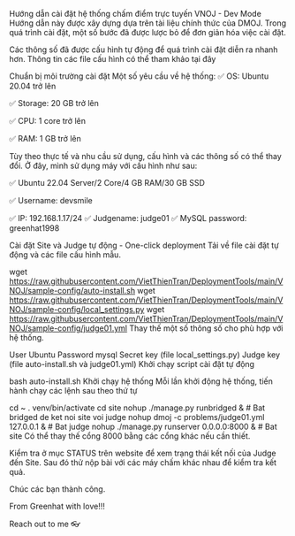 Hướng dẫn cài đặt hệ thống chấm điểm trực tuyến VNOJ - Dev Mode
Hướng dẫn này được xây dựng dựa trên tài liệu chính thức của DMOJ. Trong quá trình cài đặt, một số bước đã được lược bỏ để đơn giản hóa việc cài đặt.

Các thông số đã được cấu hình tự động để quá trình cài đặt diễn ra nhanh hơn. Thông tin các file cấu hình có thể tham khảo tại đây

Chuẩn bị môi trường cài đặt
Một số yêu cầu về hệ thống:
✅ OS: Ubuntu 20.04 trở lên

✅ Storage: 20 GB trở lên

✅ CPU: 1 core trở lên

✅ RAM: 1 GB trở lên

Tùy theo thực tế và nhu cầu sử dụng, cấu hình và các thông số có thể thay đổi. Ở đây, mình sử dụng máy với cấu hình như sau:

✅ Ubuntu 22.04 Server/2 Core/4 GB RAM/30 GB SSD

✅ Username: devsmile

✅ IP: 192.168.1.17/24
✅ Judgename: judge01
✅ MySQL password: greenhat1998

Cài đặt Site và Judge tự động - One-click deployment
Tải về file cài đặt tự động và các file cấu hình mẫu.

wget https://raw.githubusercontent.com/VietThienTran/DeploymentTools/main/VNOJ/sample-config/auto-install.sh
wget https://raw.githubusercontent.com/VietThienTran/DeploymentTools/main/VNOJ/sample-config/local_settings.py
wget https://raw.githubusercontent.com/VietThienTran/DeploymentTools/main/VNOJ/sample-config/judge01.yml
Thay thế một số thông số cho phù hợp với hệ thống.

User Ubuntu
Password mysql
Secret key (file local_settings.py)
Judge key (file auto-install.sh và judge01.yml)
Khởi chạy script cài đặt tự động

bash auto-install.sh
Khởi chạy hệ thống
Mỗi lần khởi động hệ thống, tiến hành chạy các lệnh sau theo thứ tự

cd ~
. venv/bin/activate
cd site
nohup ./manage.py runbridged &                  # Bat bridged de ket noi site voi judge
nohup dmoj -c problems/judge01.yml 127.0.0.1 &  # Bat judge
nohup ./manage.py runserver 0.0.0.0:8000 &      # Bat site
Có thể thay thế cổng 8000 bằng các cổng khác nếu cần thiết.

Kiểm tra ở mục STATUS trên website để xem trạng thái kết nối của Judge đến Site. Sau đó thử nộp bài với các máy chấm khác nhau để kiểm tra kết quả.

Chúc các bạn thành công.

From Greenhat with love!!!

Reach out to me 👓
